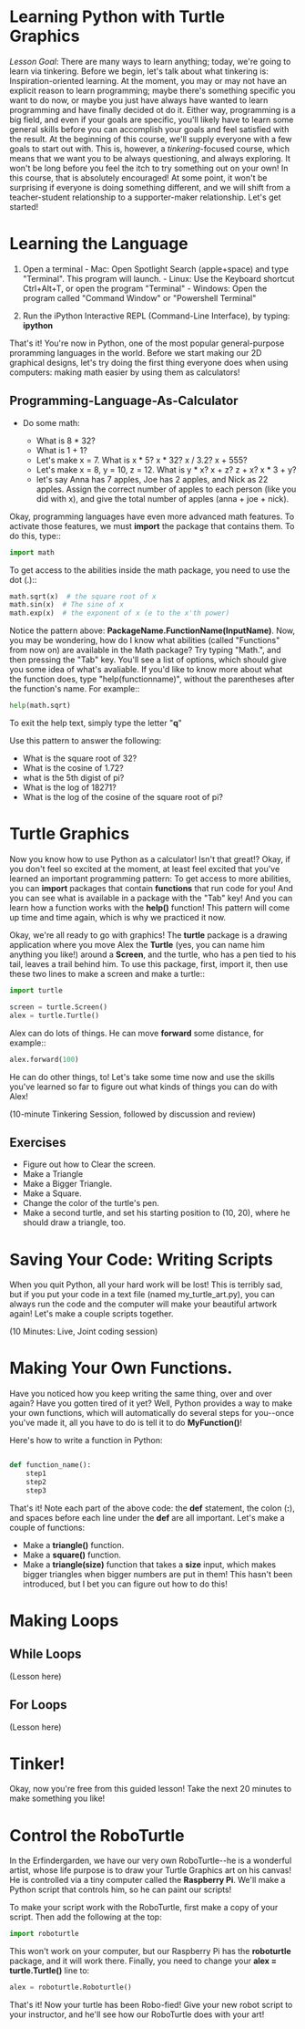 
# Learning Python with Turtle Graphics

*Lesson Goal*: There are many ways to learn anything; today, we're going to learn via tinkering.  Before we begin, let's talk about what tinkering is: Inspiration-oriented learning.  At the moment, you may or may not have an explicit reason to learn programming; maybe there's something specific you want to do now, or maybe you just have always have wanted to learn programming and have finally decided ot do it.  Either way, programming is a big field, and even if your goals are specific, you'll likely have to learn some general skills before you can accomplish your goals and feel satisfied with the result.  At the beginning of this course, we'll supply everyone with a few goals to start out with.  This is, however, a *tinkering*-focused course, which means that we want you to be always questioning, and always exploring.  It won't be long before you feel the itch to try something out on your own! In this course, that is absolutely encouraged!  At some point, it won't be surprising if everyone is doing something different, and we will shift from a teacher-student relationship to a supporter-maker relationship.  Let's get started!

#

# Learning the Language

  1. Open a terminal
    - Mac: Open Spotlight Search (apple+space) and type "Terminal".  This program will launch.
    - Linux: Use the Keyboard shortcut Ctrl+Alt+T, or open the program "Terminal"
    - Windows: Open the program called "Command Window" or "Powershell Terminal"

  2. Run the iPython Interactive REPL (Command-Line Interface), by typing: **ipython**

That's it! You're now in Python, one of the most popular general-purpose proramming languages in the world.  Before we start making our 2D graphical designs, let's try doing the first thing everyone does when using computers: making math easier by using them as calculators!

## Programming-Language-As-Calculator

  - Do some math:

    - What is 8 * 32?
    - What is 1 + 1?
    - Let's make x = 7.  What is x * 5?  x * 32?  x / 3.2?  x + 555?  
    - Let's make x = 8, y = 10, z = 12.  What is y * x?  x + z? z + x? x * 3 + y? 
    - let's say Anna has 7 apples, Joe has 2 apples, and Nick as 22 apples.  Assign the correct number of apples to each person (like you did with x), and give the total number of apples (anna + joe + nick).
  

Okay, programming languages have even more advanced math features. To activate those features, we must **import** the package that contains them.  To do this, type::

```python
import math
```
To get access to the abilities inside the math package, you need to use the dot (.)::

```python
math.sqrt(x)  # the square root of x
math.sin(x)  # The sine of x
math.exp(x)  # the exponent of x (e to the x'th power)
```
Notice the pattern above:  **PackageName.FunctionName(InputName)**.  Now, you may be wondering, how do I know what abilities (called "Functions" from now on) are available in the Math package?  Try typing "Math.", and then pressing the "Tab" key.  You'll see a list of options, which should give you some idea of what's avaliable.  If you'd like to know more about what the function does, type "help(functionname)", without the parentheses after the function's name.  For example::

```python
help(math.sqrt)
```

To exit the help text, simply type the letter "**q**"


Use this pattern to answer the following:

  - What is the square root of 32?
  - What is the cosine of 1.72?
  - what is the 5th digist of pi?
  - What is the log of 18271?
  - What is the log of the cosine of the square root of pi?


# Turtle Graphics

Now you know how to use Python as a calculator!  Isn't that great!?  Okay, if you don't feel so excited at the moment, at least feel excited that you've learned an important programming pattern: To get access to more abilities, you can **import** packages that contain **functions** that run code for you!  And you can see what is available in a package with the "Tab" key!  And you can learn how a function works with the **help()** function!  This pattern will come up time and time again, which is why we practiced it now.   

Okay, we're all ready to go with graphics!  The **turtle** package is a drawing application where you move Alex the **Turtle** (yes, you can name him anything you like!) around a **Screen**, and the turtle, who has a pen tied to his tail, leaves a trail behind him.  To use this package, first, import it, then use these two lines to make a screen and make a turtle::

```python
import turtle

screen = turtle.Screen()
alex = turtle.Turtle()
```

Alex can do lots of things.  He can move **forward** some distance, for example::

```python
alex.forward(100)
```

He can do other things, to!  Let's take some time now and use the skills you've learned so far to figure out what kinds of things you can do with Alex!

(10-minute Tinkering Session, followed by discussion and review)

## Exercises

  - Figure out how to Clear the screen.
  - Make a Triangle
  - Make a Bigger Triangle.
  - Make a Square.
  - Change the color of the turtle's pen.
  - Make a second turtle, and set his starting position to (10, 20), where he should draw a triangle, too.


# Saving Your Code: Writing Scripts

When you quit Python, all your hard work will be lost!  This is terribly sad, but if you put your code in a text file (named my_turtle_art.py), you can always run the code and the computer will make your beautiful artwork again!  Let's make a couple scripts together.

(10 Minutes: Live, Joint coding session)


# Making Your Own Functions.  

Have you noticed how you keep writing the same thing, over and over again?  Have you gotten tired of it yet?  Well, Python provides a way to make your own functions, which will automatically do several steps for you--once you've made it, all you have to do is tell it to do **MyFunction()**!

Here's how to write a function in Python:

```python

def function_name():
    step1
    step2
    step3

```

That's it!  Note each part of the above code: the **def** statement, the colon (**:**), and spaces before each line under the **def** are all important.  Let's make a couple of functions:

  - Make a **triangle()** function.
  - Make a **square()** function.
  - Make a **triangle(size)** function that takes a **size** input, which makes bigger triangles when bigger numbers are put in them!  This hasn't been introduced, but I bet you can figure out how to do this!

# Making Loops

## While Loops

(Lesson here)

## For Loops

(Lesson here)


# Tinker! 

Okay, now you're free from this guided lesson!  Take the next 20 minutes to make something you like!

# Control the RoboTurtle

In the Erfindergarden, we have our very own RoboTurtle--he is a wonderful artist, whose life purpose is to draw your Turtle Graphics art on his canvas!  He is controlled via a tiny computer called the **Raspberry Pi**.  We'll make a Python script that controls him, so he can paint our scripts!

To make your script work with the RoboTurtle, first make a copy of your script.  Then add the following at the top:

```python
import roboturtle
```

This won't work on your computer, but our Raspberry Pi has the **roboturtle** package, and it will work there.  Finally, you need to change your **alex = turtle.Turtle()** line to:

```python
alex = roboturtle.Roboturtle()
```

That's it!  Now your turtle has been Robo-fied!  Give your new robot script to your instructor, and he'll see how our RoboTurtle does with your art!


